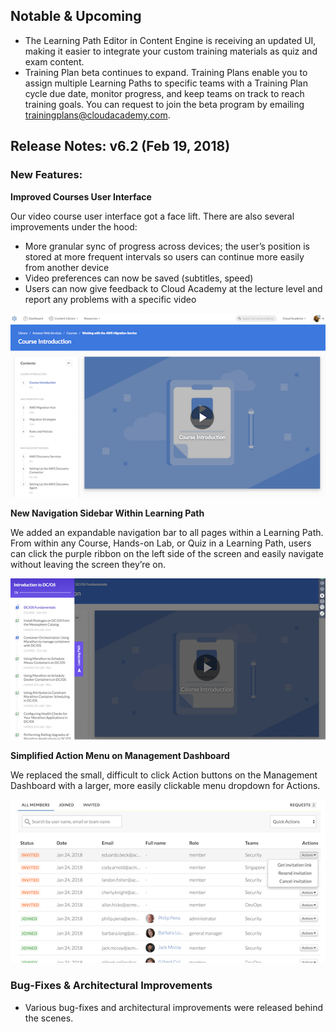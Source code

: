 [comment]: # (Changes that are planned)
## Notable & Upcoming

- The Learning Path Editor in Content Engine is receiving an updated UI, making it easier to integrate your custom training materials as quiz and exam content.
- Training Plan beta continues to expand. Training Plans enable you to assign multiple Learning Paths to specific teams with a Training Plan cycle due date, monitor progress, and keep teams on track to reach training goals. You can request to join the beta program by emailing trainingplans@cloudacademy.com.


[comment]: # (The changes for v6.2)
## Release Notes: v6.2 (Feb 19, 2018)

### New Features:

**Improved Courses User Interface**

Our video course user interface got a face lift. There are also several improvements under the hood:
* More granular sync of progress across devices; the user’s position is stored at more frequent intervals so users can continue more easily from another device
* Video preferences can now be saved (subtitles, speed)
* Users can now give feedback to Cloud Academy at the lecture level and report any problems with a specific video

![course](https://raw.githubusercontent.com/cloudacademy/changelog/master/docs/images/2018-02-19-coursesUI.png "Courses")

**New Navigation Sidebar Within Learning Path**

We added an expandable navigation bar to all pages within a Learning Path. From within any Course, Hands-on Lab, or Quiz in a Learning Path, users can click the purple ribbon on the left side of the screen and easily navigate without leaving the screen they’re on.

![navbar](https://raw.githubusercontent.com/cloudacademy/changelog/master/docs/images/2018-02-19-learning-path-sidebar.png "Navigation Bar")

**Simplified Action Menu on Management Dashboard**

We replaced the small, difficult to click Action buttons on the Management Dashboard with a larger, more easily clickable menu dropdown for Actions.

![mgmtdashboard](https://raw.githubusercontent.com/cloudacademy/changelog/master/docs/images/2018-02-19-managementdashboard.png "Management Dashboard")


### Bug-Fixes & Architectural Improvements

- Various bug-fixes and architectural improvements were released behind the scenes.


